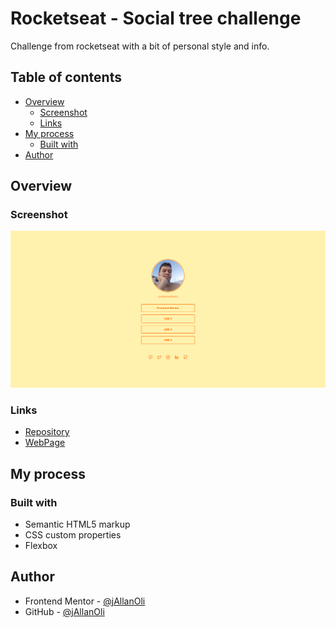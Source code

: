 # Rocketseat - Social tree challenge

Challenge from rocketseat with a bit of personal style and info.

## Table of contents

- [Overview](#overview)
    - [Screenshot](#screenshot)
    - [Links](#links)
- [My process](#my-process)
  - [Built with](#built-with)
- [Author](#author)

## Overview

### Screenshot

![](./screenshot.png)

### Links

- [Repository](https://github.com/jAllanOli/social-tree)
- [WebPage](https://jallanoli.github.io/social-tree/)

## My process

### Built with

- Semantic HTML5 markup
- CSS custom properties
- Flexbox

## Author

- Frontend Mentor - [@jAllanOli](https://www.frontendmentor.io/profile/jAllanOli)
- GitHub - [@jAllanOli](https://github.com/jAllanOli)
